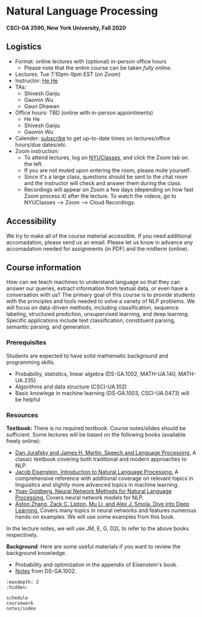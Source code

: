 # Natural Language Processing
**CSCI-GA 2590, New York University, Fall 2020**

## Logistics
- Format: online lectures with (optional) in-person office hours 
    - Please note that the entire course can be taken *fully online*.
- Lectures: Tue 7:10pm-9pm EST (on Zoom)
- Instructor: [He He](https://hhexiy.github.io)
- TAs:
    - Shivesh Ganju
    - Gaomin Wu
    - Gauri Dhawan
- Office hours: TBD (online with in-person appointments)
    - He He
    - Shivesh Ganju
    - Gaomin Wu
- Calender: [subscribe](https://calendar.google.com/calendar/b/3?cid=Y19jdmFnYmJhZWxlZHE4dTV2bDc0MGIwdGhzMEBncm91cC5jYWxlbmRhci5nb29nbGUuY29t) to get up-to-date times on lectures/office hours/due dates/etc.
- Zoom instruction:
    - To attend lectures, log on [NYUClasses](https://newclasses.nyu.edu), and click the Zoom tab on the left.
    - If you are not muted upon entering the room, please mute yourself.
    - Since it's a large class, questions should be sent to the chat room and the instructor will check and answer them during the class.
    - Recordings will appear on Zoom a few days (depending on how fast Zoom process it) after the lecture. To watch the videos, go to NYUClasses --> Zoom --> Cloud Recordings.

## Accessibility
We try to make all of the course material accessible.
If you need additional accomadation, please send us an email.
Please let us know in advance any accomadation needed for assignments (in PDF)
and the midterm (online).

## Course information
How can we teach machines to understand language so that they can answer our queries, extract information from textual data, or even have a conversation with us?
The primary goal of this course is to provide students with the principles and tools needed to solve a variety of NLP problems.
We will focus on data-driven methods,
including classification, sequence labeling, structured prediction, unsupervised learning, and deep learning.
Specific applications include text classification, constituent parsing, semantic parsing, and generation.

### Prerequisites
Students are expected to have solid mathematic background and programming skills.

- Probability, statistics, linear algebra (DS-GA.1002, MATH-UA.140, MATH-UA.235) 
- Algorithms and data structure (CSCI-UA.102)
- Basic knowlege in machine learning (DS-GA.1003, CSCI-UA.0473) will be helpful

### Resources
**Textbook:** There is no required textbook. Course notes/slides should be sufficient.
Some lectures will be based on the following books (available freely online):

- [Dan Jurafsky and James H. Martin. Speech and Language Processing.](https://web.stanford.edu/~jurafsky/slp3/) A classic textbook covering both traditional and modern approaches to NLP.
- [Jacob Eisenstein. Introduction to Natural Language Processing.](https://github.com/jacobeisenstein/gt-nlp-class/blob/master/notes/eisenstein-nlp-notes.pdf) A comprehensive reference with additional coverage on relevant topics in linguistics and slightly more advanced topics in machine learning.
- [Yoav Goldberg. Neural Network Methods for Natural Language Processing.](https://u.cs.biu.ac.il/~yogo/nnlp.pdf) Covers neural network models for NLP.
- [Aston Zhang, Zack C. Lipton, Mu Li, and Alex J. Smola. Dive into Deep Learning.](https://d2l.ai/index.html) Covers many topics in neural networks and features numerous hands-on examples. We will use some examples from this book.

In the lecture notes, we will use JM, E, G, D2L to refer to the above books respectively.

**Background**: Here are some useful materials if you want to review the background knowledge.

- Probability and optimization in the appendix of Eisenstein's book.
- [Notes](https://cims.nyu.edu/~cfgranda/pages/DSGA1002_fall15/notes.html) from DS-GA.1002.


```toc
:maxdepth: 2
:hidden:

schedule
coursework
notes/index
```
